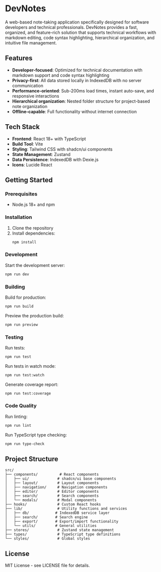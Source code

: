# DevNotes

A web-based note-taking application specifically designed for software developers and technical professionals. DevNotes provides a fast, organized, and feature-rich solution that supports technical workflows with markdown editing, code syntax highlighting, hierarchical organization, and intuitive file management.

## Features

- **Developer-focused**: Optimized for technical documentation with markdown support and code syntax highlighting
- **Privacy-first**: All data stored locally in IndexedDB with no server communication
- **Performance-oriented**: Sub-200ms load times, instant auto-save, and responsive interactions
- **Hierarchical organization**: Nested folder structure for project-based note organization
- **Offline-capable**: Full functionality without internet connection

## Tech Stack

- **Frontend**: React 18+ with TypeScript
- **Build Tool**: Vite
- **Styling**: Tailwind CSS with shadcn/ui components
- **State Management**: Zustand
- **Data Persistence**: IndexedDB with Dexie.js
- **Icons**: Lucide React

## Getting Started

### Prerequisites

- Node.js 18+ and npm

### Installation

1. Clone the repository
2. Install dependencies:
   ```bash
   npm install
   ```

### Development

Start the development server:
```bash
npm run dev
```

### Building

Build for production:
```bash
npm run build
```

Preview the production build:
```bash
npm run preview
```

### Testing

Run tests:
```bash
npm run test
```

Run tests in watch mode:
```bash
npm run test:watch
```

Generate coverage report:
```bash
npm run test:coverage
```

### Code Quality

Run linting:
```bash
npm run lint
```

Run TypeScript type checking:
```bash
npm run type-check
```

## Project Structure

```
src/
├── components/          # React components
│   ├── ui/             # shadcn/ui base components
│   ├── layout/         # Layout components
│   ├── navigation/     # Navigation components
│   ├── editor/         # Editor components
│   ├── search/         # Search components
│   └── modals/         # Modal components
├── hooks/              # Custom React hooks
├── lib/                # Utility functions and services
│   ├── db/            # IndexedDB service layer
│   ├── search/        # Search engine
│   ├── export/        # Export/import functionality
│   └── utils/         # General utilities
├── stores/             # Zustand state management
├── types/              # TypeScript type definitions
└── styles/             # Global styles
```

## License

MIT License - see LICENSE file for details.